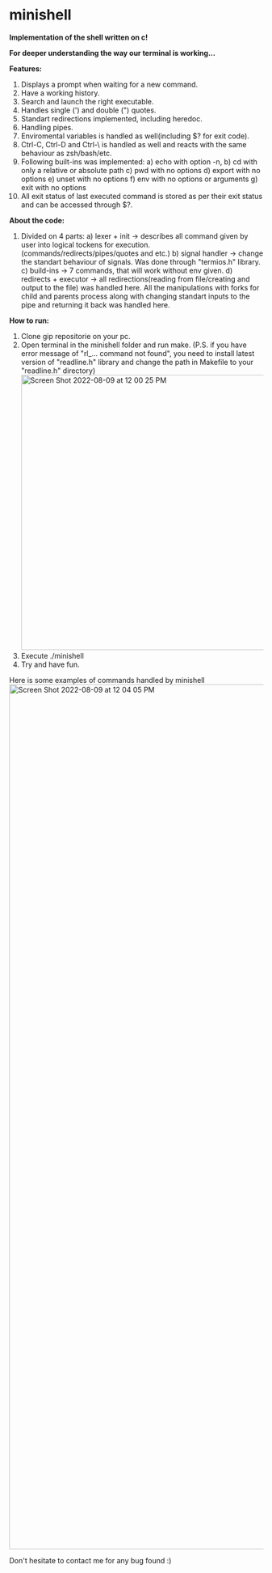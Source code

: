 # minishell
**Implementation of the shell written on c!**

**For deeper understanding the way our terminal is working...**

**Features:**
1. Displays a prompt when waiting for a new command.
2. Have a working history.
3. Search and launch the right executable.
4. Handles single (') and double (") quotes.
5. Standart redirections implemented, including heredoc.
6. Handling pipes.
7. Enviromental variables is handled as well(including $? for exit code).
8. Ctrl-C, Ctrl-D and Ctrl-\ is handled as well and reacts with the same behaviour as zsh/bash/etc.
9. Following built-ins was implemented: 
   a) echo with option -n, 
   b) cd with only a relative or absolute path
   c) pwd with no options
   d) export with no options
   e) unset with no options
   f) env with no options or arguments
   g) exit with no options
10. All exit status of last executed command is stored as per their exit status and can be accessed through $?.

**About the code:**
1. Divided on 4 parts:
   a) lexer + init          ->   describes all command given by user into logical tockens for execution. (commands/redirects/pipes/quotes and etc.)
   b) signal handler        ->   change the standart behaviour of signals. Was done through "termios.h" library.
   c) build-ins             ->   7 commands, that will work without env given.
   d) redirects + executor  ->   all redirections(reading from file/creating and output to the file) was handled here. 
                                 All the manipulations with forks for child and parents process along with changing
                                 standart inputs to the pipe and returning it back was handled here.

**How to run:**
1. Clone gip repositorie on your pc.
2. Open terminal in the minishell folder and run make. 
   (P.S. if you have error message of "rl_... command not found", 
    you need to install latest version of "readline.h" library and change the path in Makefile to your "readline.h" directory)
   <img width="544" alt="Screen Shot 2022-08-09 at 12 00 25 PM" src="https://user-images.githubusercontent.com/37631996/183621541-36549ed3-fb41-4f8a-9261-17f081c2106d.png">
3. Execute ./minishell
4. Try and have fun.

Here is some examples of commands handled by minishell
<img width="1710" alt="Screen Shot 2022-08-09 at 12 04 05 PM" src="https://user-images.githubusercontent.com/37631996/183622361-7c41b3b4-27d4-4a38-9c28-f9c171cb1a73.png">

Don't hesitate to contact me for any bug found :)

